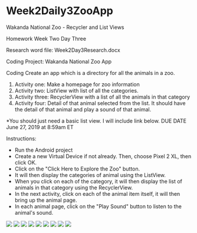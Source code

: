 # Week2Daily3ZooApp
Wakanda National Zoo - Recycler and List Views

Homework Week Two Day Three

Research word file: Week2Day3Research.docx

Coding Project: Wakanda National Zoo App

Coding
Create an app which is a directory for all the animals in a zoo.
1. Activity one: Make a homepage for zoo information
2. Activity two: ListView with list of all the categories.
3. Activity three: RecyclerView with a list of all the animals in that category
4. Activity four: Detail of that animal selected from the list. It should have the detail of that animal and play a sound of that animal.

*You should just need a basic list view.  I will include link below.
DUE DATE June 27, 2019 at 8:59am ET

Instructions:

- Run the Android project
- Create a new Virtual Device if not already. Then, choose Pixel 2 XL, then click OK.
- Click on the "Click Here to Explore the Zoo" button.
- It will then display the categories of animal using the ListView.
- When you click on each of the category, it will then display the list of animals in that category using the RecyclerView.
- In the next activity, click on each of the animal item itself, it will then bring up the animal page.
- In each animal page, click on the "Play Sound" button to listen to the animal's sound.

![](screenshots/homepage.png)
![](screenshots/categorieslistview.png)
![](screenshots/mammals.png)
![](screenshots/birds.png)
![](screenshots/fish.png)
![](screenshots/reptiles.png)
![](screenshots/amphibians.png)
![](screenshots/dog.png)
![](screenshots/snake.png)
